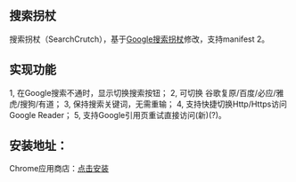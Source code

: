 ## 搜索拐杖

搜索拐杖（SearchCrutch），基于[Google搜索拐杖](http://www.kkksou.com/product/gc.html)修改，支持manifest 2。

## 实现功能
1, 在Google搜索不通时，显示切换搜索按钮；
2, 可切换 谷歌复原/百度/必应/雅虎/搜狗/有道；
3, 保持搜索关键词，无需重输；
4, 支持快捷切换Http/Https访问Google Reader；
5, 支持Google引用页重试直接访问(新)(?)。

## 安装地址：
Chrome应用商店：[点击安装](https://chrome.google.com/webstore/search/搜索拐杖?hl=zh-CN)